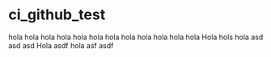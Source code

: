 # ci_github_test
hola
hola
hola
hola
hola
hola
hola
hola
hola
hola
hola
hola
Hola
hols
hola
asd
asd
asd
Hola
asdf
hola
asf
asdf
